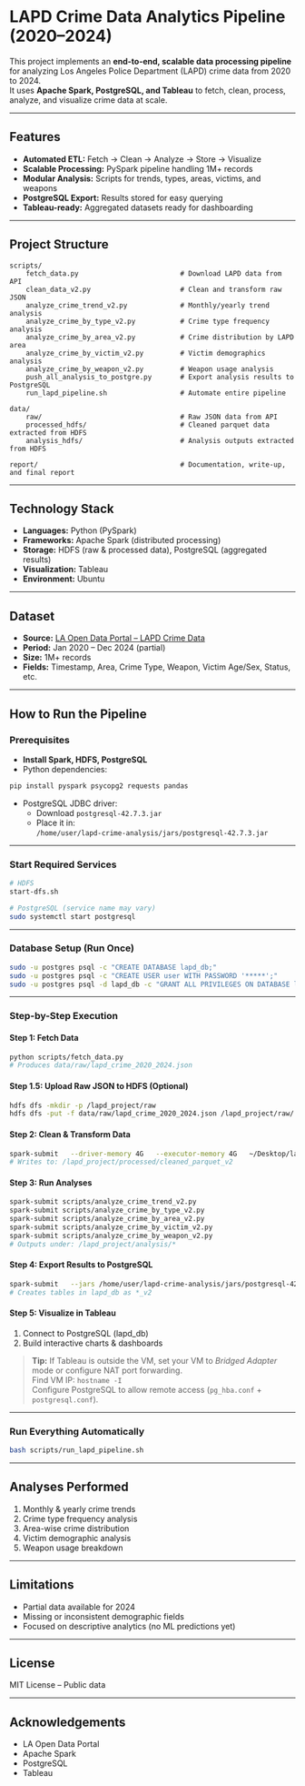 # LAPD Crime Data Analytics Pipeline (2020–2024)

This project implements an **end-to-end, scalable data processing pipeline** for analyzing Los Angeles Police Department (LAPD) crime data from 2020 to 2024.  
It uses **Apache Spark, PostgreSQL, and Tableau** to fetch, clean, process, analyze, and visualize crime data at scale.

---

## Features
- **Automated ETL:** Fetch → Clean → Analyze → Store → Visualize  
- **Scalable Processing:** PySpark pipeline handling 1M+ records  
- **Modular Analysis:** Scripts for trends, types, areas, victims, and weapons  
- **PostgreSQL Export:** Results stored for easy querying  
- **Tableau-ready:** Aggregated datasets ready for dashboarding  

---

## Project Structure
```text
scripts/
    fetch_data.py                         # Download LAPD data from API
    clean_data_v2.py                      # Clean and transform raw JSON
    analyze_crime_trend_v2.py             # Monthly/yearly trend analysis
    analyze_crime_by_type_v2.py           # Crime type frequency analysis
    analyze_crime_by_area_v2.py           # Crime distribution by LAPD area
    analyze_crime_by_victim_v2.py         # Victim demographics analysis
    analyze_crime_by_weapon_v2.py         # Weapon usage analysis
    push_all_analysis_to_postgre.py       # Export analysis results to PostgreSQL
    run_lapd_pipeline.sh                  # Automate entire pipeline

data/
    raw/                                  # Raw JSON data from API
    processed_hdfs/                       # Cleaned parquet data extracted from HDFS
    analysis_hdfs/                        # Analysis outputs extracted from HDFS

report/                                   # Documentation, write-up, and final report
```

---

## Technology Stack
- **Languages:** Python (PySpark)  
- **Frameworks:** Apache Spark (distributed processing)  
- **Storage:** HDFS (raw & processed data), PostgreSQL (aggregated results)  
- **Visualization:** Tableau  
- **Environment:** Ubuntu  

---

## Dataset
- **Source:** [LA Open Data Portal – LAPD Crime Data](https://data.lacity.org/)  
- **Period:** Jan 2020 – Dec 2024 (partial)  
- **Size:** 1M+ records  
- **Fields:** Timestamp, Area, Crime Type, Weapon, Victim Age/Sex, Status, etc.  

---

## How to Run the Pipeline

### Prerequisites
- **Install Spark, HDFS, PostgreSQL**
- Python dependencies:
```bash
pip install pyspark psycopg2 requests pandas
```
- PostgreSQL JDBC driver:
  - Download `postgresql-42.7.3.jar`
  - Place it in:  
    `/home/user/lapd-crime-analysis/jars/postgresql-42.7.3.jar`

---

### Start Required Services
```bash
# HDFS
start-dfs.sh

# PostgreSQL (service name may vary)
sudo systemctl start postgresql
```

---

### Database Setup (Run Once)
```bash
sudo -u postgres psql -c "CREATE DATABASE lapd_db;"
sudo -u postgres psql -c "CREATE USER user WITH PASSWORD '*****';"
sudo -u postgres psql -d lapd_db -c "GRANT ALL PRIVILEGES ON DATABASE lapd_db TO user;"
```

---

### Step-by-Step Execution

#### **Step 1: Fetch Data**
```bash
python scripts/fetch_data.py
# Produces data/raw/lapd_crime_2020_2024.json
```

#### **Step 1.5: Upload Raw JSON to HDFS (Optional)**
```bash
hdfs dfs -mkdir -p /lapd_project/raw
hdfs dfs -put -f data/raw/lapd_crime_2020_2024.json /lapd_project/raw/
```

#### **Step 2: Clean & Transform Data**
```bash
spark-submit   --driver-memory 4G   --executor-memory 4G   ~/Desktop/lapd_project/scripts/clean_data_v2.py
# Writes to: /lapd_project/processed/cleaned_parquet_v2
```

#### **Step 3: Run Analyses**
```bash
spark-submit scripts/analyze_crime_trend_v2.py
spark-submit scripts/analyze_crime_by_type_v2.py
spark-submit scripts/analyze_crime_by_area_v2.py
spark-submit scripts/analyze_crime_by_victim_v2.py
spark-submit scripts/analyze_crime_by_weapon_v2.py
# Outputs under: /lapd_project/analysis/*
```

#### **Step 4: Export Results to PostgreSQL**
```bash
spark-submit   --jars /home/user/lapd-crime-analysis/jars/postgresql-42.7.3.jar   ~/Desktop/lapd_project/scripts/push_all_analysis_to_postgre.py
# Creates tables in lapd_db as *_v2
```

#### **Step 5: Visualize in Tableau**
1. Connect to PostgreSQL (lapd_db)  
2. Build interactive charts & dashboards  

> **Tip:** If Tableau is outside the VM, set your VM to *Bridged Adapter* mode or configure NAT port forwarding.  
> Find VM IP: `hostname -I`  
> Configure PostgreSQL to allow remote access (`pg_hba.conf` + `postgresql.conf`).

---

### Run Everything Automatically
```bash
bash scripts/run_lapd_pipeline.sh
```

---

## Analyses Performed
1. Monthly & yearly crime trends  
2. Crime type frequency analysis  
3. Area-wise crime distribution  
4. Victim demographic analysis  
5. Weapon usage breakdown  

---

## Limitations
- Partial data available for 2024  
- Missing or inconsistent demographic fields  
- Focused on descriptive analytics (no ML predictions yet)  

---

## License
MIT License – Public data  

---

## Acknowledgements
- LA Open Data Portal  
- Apache Spark  
- PostgreSQL  
- Tableau  

